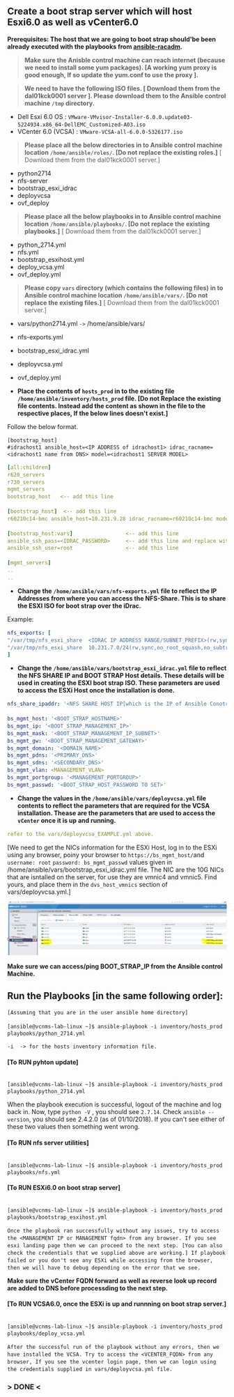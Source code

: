## Create a boot strap server which will host Esxi6.0 as well as vCenter6.0 


**Prerequisites: The host that we are going to boot strap should'be been already executed with the playbooks from [ansible-racadm](https://github.com/misteryiz/ansible-racadm).**


> **Make sure the Anisble control machine can reach internet (because we need to install some yum packages). [A working yum proxy is good enough, If so update the yum.conf to use the proxy ].**

> **We need to have the following ISO files. [ Download them from the dal01kck0001 server ]. Please download them to the Ansible control machine `/tmp` directory.**
* Dell Esxi 6.0 OS : `VMware-VMvisor-Installer-6.0.0.update03-5224934.x86_64-DellEMC_Customized-A03.iso`
* VCenter 6.0 (VCSA) : `VMware-VCSA-all-6.0.0-5326177.iso`

> **Please place all the below directories in to Ansible control machine location `/home/ansible/roles/`. [Do not replace the existing roles.]** [ Download them from the dal01kck0001 server.]
* python2714
* nfs-server
* bootstrap_esxi_idrac
* deployvcsa
* ovf_deploy

> **Please place all the below playbooks in to Ansible control machine location `/home/ansible/playbooks/`. [Do not replace the existing playbooks.]** [ Download them from the dal01kck0001 server.]
* python_2714.yml
* nfs.yml
* bootstrap_esxihost.yml
* deploy_vcsa.yml
* ovf_deploy.yml

> **Please copy `vars` directory (which contains the following files) in to Ansible control machine location `/home/ansible/vars/`. [Do not replace the existing files.]** [ Download them from the dal01kck0001 server.]
* vars/python2714.yml `->` /home/ansible/vars/
* nfs-exports.yml
* bootstrap_esxi_idrac.yml
* deployvcsa.yml
* ovf_deploy.yml

* **Place the contents of `hosts_prod` in to the existing file `/home/ansible/inventory/hosts_prod` file. [Do not Replace the existing file contents. Instead add the content as shown in the file to the respective places, If the below lines doesn't exist.]**

Follow the below format.
```
[bootstrap_host]
#idrachost1 ansible_host=<IP ADDRESS of idrachost1> idrac_racname=<idrachost1 name from DNS> model=<idrachost1 SERVER MODEL>
```

```yaml
[all:children]
r620_servers
r730_servers
mgmt_servers
bootstrap_host   <-- add this line

[bootstrap_host]  <-- add this line
r60210c14-bmc ansible_host=10.231.9.28 idrac_racname=r60210c14-bmc model=630   <-- add this line and change the values accrodingly.

[bootstrap_host:vars]                 <-- add this line
ansible_ssh_pass=<IDRAC_PASSWORD>     <-- add this line and replace with actual idrac password
ansible_ssh_user=root                 <-- add this line

[mgmt_servers]
..
..


```

* **Change the `/home/ansible/vars/nfs-exports.yml` file to reflect the IP Addresses from where you can access the NFS-Share. This is to share the ESXI ISO for boot strap over the iDrac.**

Example:
```yml
nfs_exports: [
"/var/tmp/nfs_esxi_share  <IDRAC IP ADDRESS RANGE/SUBNET_PREFIX>(rw,sync,no_root_squash,no_subtree_check)",
"/var/tmp/nfs_esxi_share  10.231.7.0/24(rw,sync,no_root_squash,no_subtree_check)",
]

```

* **Change the `/home/ansible/vars/bootstrap_esxi_idrac.yml` file to reflect the NFS SHARE IP and BOOT STRAP Host details. These details will be used in creating the ESXI boot strap ISO. These parameters are used to access the ESXi Host once the installation is done.**

```yml
nfs_share_ipaddr: '<NFS SHARE HOST IP[which is the IP of Ansible Conotrol Machine]>'

bs_mgmt_host: '<BOOT_STRAP_HOSTNAME>'
bs_mgmt_ip: '<BOOT_STRAP_MANAGEMENT_IP>'
bs_mgmt_mask: '<BOOT_STRAP_MANAGEMENT_IP_SUBNET>'
bs_mgmt_gw: '<BOOT_STRAP_MANAGEMENT_GATEWAY>'
bs_mgmt_domain: '<DOMAIN_NAME>'
bs_mgmt_pdns: '<PRIMARY_DNS>'
bs_mgmt_sdns: '<SECONDARY_DNS>'
bs_mgmt_vlan: <MANAGEMENT_VLAN>
bs_mgmt_portgroup: '<MANAGEMENT_PORTGROUP>'
bs_mgmt_passwd: '<BOOT_STRAP_HOST_PASSWORD TO SET>'

```

* **Change the values in the `/home/ansible/vars/deployvcsa.yml` file contents to reflect the parameters that are required for the VCSA installation. Thease are the parameters that are used to access the `vCenter` once it is up and running.**

```yml
refer to the vars/deployvcsa_EXAMPLE.yml above.
```
[We need to get the NICs information for the ESXi Host, log in to the ESXi using any browser, poiny your browser to `https://bs_mgmt_host/`and `username: root` `password: bs_mgmt_passwd` values given in /home/ansible/vars/bootstrap_esxi_idrac.yml file. The NIC are the 10G NICs that are isntalled on the server, for use they are vmnic4 and vmnic5. Find yours, and place them in the `dvs_host_vmnics` section of vars/deployvcsa.yml.]

![VMNic](VMNic.PNG)

**Make sure we can access/ping BOOT_STRAP_IP from the Ansible control Machine.**

## Run the Playbooks [in the same following order]:

```console
[Assuming that you are in the user ansible home directory]

[ansible@vcnms-lab-linux ~]$ ansible-playbook -i inventory/hosts_prod playbooks/python_2714.yml
```

```console
-i  -> for the hosts inventory information file.

```

#### [To RUN pyhton update]
```console

[ansible@vcnms-lab-linux ~]$ ansible-playbook -i inventory/hosts_prod playbooks/python_2714.yml

```
When the playbook execution is successful, logout of the machine and log back in. 
Now, type `python -V` , you should see `2.7.14`. Check `ansible --version`, you should see 2.4.2.0 (as of 01/10/2018). If you can't see either of these two values then something went wrong.


#### [To RUN nfs server utilities]
```console

[ansible@vcnms-lab-linux ~]$ ansible-playbook -i inventory/hosts_prod playbooks/nfs.yml
```
#### [To RUN ESXi6.0 on boot strap server]
```console

[ansible@vcnms-lab-linux ~]$ ansible-playbook -i inventory/hosts_prod playbooks/bootstrap_esxihost.yml

```
`Once the playbook ran successfully without any issues, try to access the <MANAGEMENT IP or MANAGEMENT fqdn> from any browser. If you see esxi landing page then we can proceed to the next step. [You can also check the credentials that we supplied above are working.] If playbook failed or you don't see any ESXi while accessing from the browser, then we will have to debug depending on the error that we see.`

**Make sure the vCenter FQDN forward as well as reverse look up record are added to DNS before processding to the next step.**


#### [To RUN VCSA6.0, once the ESXi is up and runnning on boot strap server.]
```console

[ansible@vcnms-lab-linux ~]$ ansible-playbook -i inventory/hosts_prod playbooks/deploy_vcsa.yml
```
`After the successful run of the playbook without any errors, then we have installed the VCSA. Try to access the <VCENTER_FQDN> from any browser, If you see the vcenter login page, then we can login using the credentials supplied in vars/deployvcsa.yml file.`

### > DONE <
